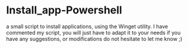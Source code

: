 # Install_app-Powershell
a small script to install applications, using the Winget utility.
I have commented my script, you will just have to adapt it to your needs 
if you have any suggestions, or modifications do not hesitate to let me know ;)
